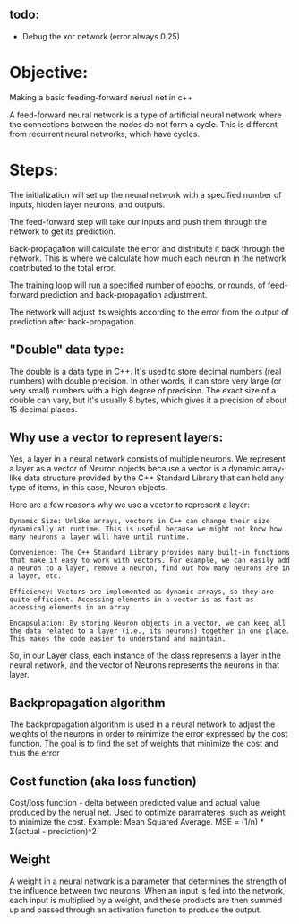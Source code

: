 ## todo:
- Debug the xor network (error always 0.25)


# Objective:
Making a basic feeding-forward nerual net in c++

A feed-forward neural network is a type of artificial neural network where the connections between the nodes do not form a cycle. This is different from recurrent neural networks, which have cycles.

# Steps:

The initialization will set up the neural network with a specified number of inputs, hidden layer neurons, and outputs.

The feed-forward step will take our inputs and push them through the network to get its prediction.

Back-propagation will calculate the error and distribute it back through the network. This is where we calculate how much each neuron in the network contributed to the total error.

The training loop will run a specified number of epochs, or rounds, of feed-forward prediction and back-propagation adjustment.

The network will adjust its weights according to the error from the output of prediction after back-propagation.

## "Double" data type:
The double is a data type in C++. It's used to store decimal numbers (real numbers) with double precision. In other words, it can store very large (or very small) numbers with a high degree of precision. The exact size of a double can vary, but it's usually 8 bytes, which gives it a precision of about 15 decimal places.

## Why use a vector to represent layers:
Yes, a layer in a neural network consists of multiple neurons. We represent a layer as a vector of Neuron objects because a vector is a dynamic array-like data structure provided by the C++ Standard Library that can hold any type of items, in this case, Neuron objects.

Here are a few reasons why we use a vector to represent a layer:

    Dynamic Size: Unlike arrays, vectors in C++ can change their size dynamically at runtime. This is useful because we might not know how many neurons a layer will have until runtime.

    Convenience: The C++ Standard Library provides many built-in functions that make it easy to work with vectors. For example, we can easily add a neuron to a layer, remove a neuron, find out how many neurons are in a layer, etc.

    Efficiency: Vectors are implemented as dynamic arrays, so they are quite efficient. Accessing elements in a vector is as fast as accessing elements in an array.

    Encapsulation: By storing Neuron objects in a vector, we can keep all the data related to a layer (i.e., its neurons) together in one place. This makes the code easier to understand and maintain.

So, in our Layer class, each instance of the class represents a layer in the neural network, and the vector of Neurons represents the neurons in that layer.

## Backpropagation algorithm
The backpropagation algorithm is used in a neural network to adjust the weights of the neurons in order to minimize the error expressed by the cost function. The goal is to find the set of weights that minimize the cost and thus the error

## Cost function (aka loss function)
Cost/loss function - delta between predicted value and actual value produced by the nerual net. Used to optimize paramateres, such as weight, to minimize the cost.
Example: Mean Squared Average. MSE = (1/n) * Σ(actual - prediction)^2

## Weight
A weight in a neural network is a parameter that determines the strength of the influence between two neurons. When an input is fed into the network, each input is multiplied by a weight, and these products are then summed up and passed through an activation function to produce the output. 


